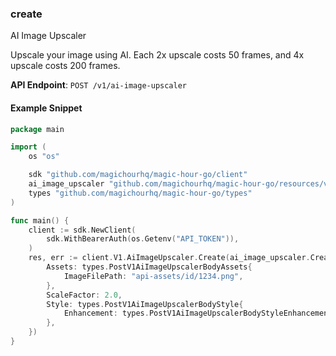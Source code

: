 
### create <a name="create"></a>
AI Image Upscaler

Upscale your image using AI. Each 2x upscale costs 50 frames, and 4x upscale costs 200 frames.

**API Endpoint**: `POST /v1/ai-image-upscaler`

#### Example Snippet

```go
package main

import (
	os "os"

	sdk "github.com/magichourhq/magic-hour-go/client"
	ai_image_upscaler "github.com/magichourhq/magic-hour-go/resources/v1/ai_image_upscaler"
	types "github.com/magichourhq/magic-hour-go/types"
)

func main() {
	client := sdk.NewClient(
		sdk.WithBearerAuth(os.Getenv("API_TOKEN")),
	)
	res, err := client.V1.AiImageUpscaler.Create(ai_image_upscaler.CreateRequest{
		Assets: types.PostV1AiImageUpscalerBodyAssets{
			ImageFilePath: "api-assets/id/1234.png",
		},
		ScaleFactor: 2.0,
		Style: types.PostV1AiImageUpscalerBodyStyle{
			Enhancement: types.PostV1AiImageUpscalerBodyStyleEnhancementEnumBalanced,
		},
	})
}

```
